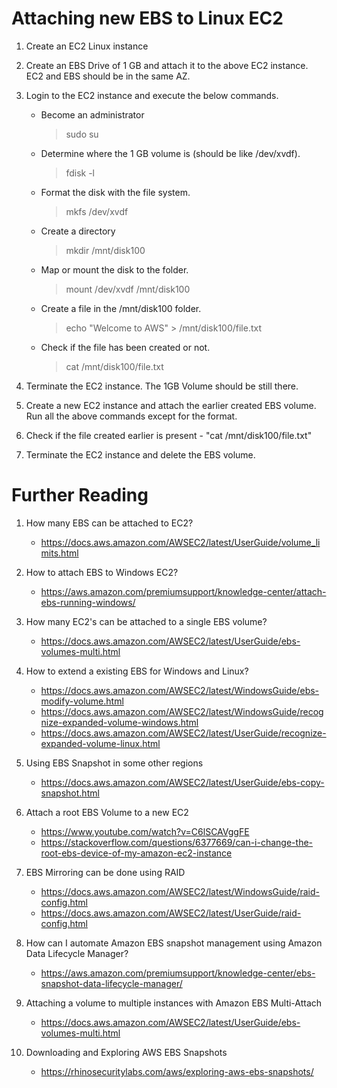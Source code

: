 # Attaching new EBS to Linux EC2

1. Create an EC2 Linux instance

1. Create an EBS Drive of 1 GB and attach it to the above EC2 instance. EC2 and EBS should be in the same AZ.

1. Login to the EC2 instance and execute the below commands.

	- Become an administrator
      >sudo su
	
	- Determine where the 1 GB volume is (should be like /dev/xvdf).
      >fdisk -l
	
	- Format the disk with the file system.
      >mkfs /dev/xvdf
	
	- Create a directory
      >mkdir /mnt/disk100
	
	- Map or mount the disk to the folder.
      >mount /dev/xvdf /mnt/disk100
	
	- Create a file in the /mnt/disk100 folder.
      >echo "Welcome to AWS" > /mnt/disk100/file.txt
	
	- Check if the file has been created or not.
      >cat /mnt/disk100/file.txt

4. Terminate the EC2 instance. The 1GB Volume should be still there.

5. Create a new EC2 instance and attach the earlier created EBS volume. Run all the above commands except for the format.

6. Check if the file created earlier is present - "cat /mnt/disk100/file.txt"

7. Terminate the EC2 instance and delete the EBS volume.

# Further Reading

1. How many EBS can be attached to EC2?
    - https://docs.aws.amazon.com/AWSEC2/latest/UserGuide/volume_limits.html

1. How to attach EBS to Windows EC2?
    - https://aws.amazon.com/premiumsupport/knowledge-center/attach-ebs-running-windows/

1. How many EC2's can be attached to a single EBS volume?
    - https://docs.aws.amazon.com/AWSEC2/latest/UserGuide/ebs-volumes-multi.html

1. How to extend a existing EBS for Windows and Linux?
    - https://docs.aws.amazon.com/AWSEC2/latest/WindowsGuide/ebs-modify-volume.html
    - https://docs.aws.amazon.com/AWSEC2/latest/WindowsGuide/recognize-expanded-volume-windows.html
    - https://docs.aws.amazon.com/AWSEC2/latest/UserGuide/recognize-expanded-volume-linux.html

1. Using EBS Snapshot in some other regions
    - https://docs.aws.amazon.com/AWSEC2/latest/UserGuide/ebs-copy-snapshot.html

1. Attach a root EBS Volume to a new EC2
    - https://www.youtube.com/watch?v=C6lSCAVggFE
    - https://stackoverflow.com/questions/6377669/can-i-change-the-root-ebs-device-of-my-amazon-ec2-instance

1. EBS Mirroring can be done using RAID
    - https://docs.aws.amazon.com/AWSEC2/latest/WindowsGuide/raid-config.html
    - https://docs.aws.amazon.com/AWSEC2/latest/UserGuide/raid-config.html

1. How can I automate Amazon EBS snapshot management using Amazon Data Lifecycle Manager?
    - https://aws.amazon.com/premiumsupport/knowledge-center/ebs-snapshot-data-lifecycle-manager/

1. Attaching a volume to multiple instances with Amazon EBS Multi-Attach
    - https://docs.aws.amazon.com/AWSEC2/latest/UserGuide/ebs-volumes-multi.html

1. Downloading and Exploring AWS EBS Snapshots
    - https://rhinosecuritylabs.com/aws/exploring-aws-ebs-snapshots/
